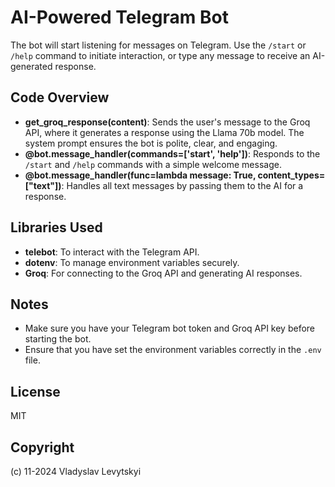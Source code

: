 # AI-Powered Telegram Bot

The bot will start listening for messages on Telegram. Use the `/start` or `/help` command to initiate interaction, or type any message to receive an AI-generated response.

## Code Overview

- **get_groq_response(content)**: Sends the user's message to the Groq API, where it generates a response using the Llama 70b model. The system prompt ensures the bot is polite, clear, and engaging.
- **@bot.message_handler(commands=['start', 'help'])**: Responds to the `/start` and `/help` commands with a simple welcome message.
- **@bot.message_handler(func=lambda message: True, content_types=["text"])**: Handles all text messages by passing them to the AI for a response.

## Libraries Used

- **telebot**: To interact with the Telegram API.
- **dotenv**: To manage environment variables securely.
- **Groq**: For connecting to the Groq API and generating AI responses.

## Notes

- Make sure you have your Telegram bot token and Groq API key before starting the bot.
- Ensure that you have set the environment variables correctly in the `.env` file.

## License

MIT

## Copyright

(c) 11-2024 Vladyslav Levytskyi